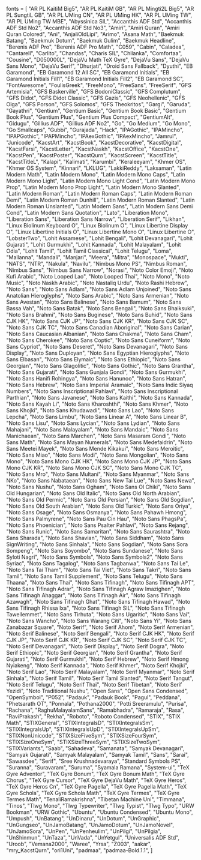 fonts = [
    "AR PL KaitiM Big5",
    "AR PL KaitiM GB",
    "AR PL Mingti2L Big5",
    "AR PL SungtiL GB",
    "AR PL UMing CN",
    "AR PL UMing HK",
    "AR PL UMing TW",
    "AR PL UMing TW MBE",
    "Abyssinica SIL",
    "Accanthis ADF Std",
    "Accanthis ADF Std No2",
    "Accanthis ADF Std No3",
    "Amiri",
    "Amiri Quran",
    "Amiri Quran Colored",
    "Ani",
    "AnjaliOldLipi",
    "Arimo",
    "Asana Math",
    "Baekmuk Batang",
    "Baekmuk Dotum",
    "Baekmuk Gulim",
    "Baekmuk Headline",
    "Berenis ADF Pro",
    "Berenis ADF Pro Math",
    "C059",
    "Cabin",
    "Caladea",
    "Cantarell",
    "Carlito",
    "Chandas",
    "Charis SIL",
    "Chilanka",
    "Comfortaa",
    "Cousine",
    "D050000L",
    "DejaVu Math TeX Gyre",
    "DejaVu Sans",
    "DejaVu Sans Mono",
    "DejaVu Serif",
    "Dhurjati",
    "Droid Sans Fallback",
    "Dyuthi",
    "EB Garamond",
    "EB Garamond 12 All SC",
    "EB Garamond Initials",
    "EB Garamond Initials Fill1",
    "EB Garamond Initials Fill2",
    "EB Garamond SC",
    "FontAwesome",
    "FoulisGreek",
    "FreeMono",
    "FreeSans",
    "FreeSerif",
    "GFS Artemisia",
    "GFS Baskerville",
    "GFS BodoniClassic",
    "GFS Complutum",
    "GFS Didot",
    "GFS Didot Classic",
    "GFS Gazis",
    "GFS Neohellenic",
    "GFS Olga",
    "GFS Porson",
    "GFS Solomos",
    "GFS Theokritos",
    "Gargi",
    "Garuda",
    "Gayathri",
    "Gentium",
    "Gentium Basic",
    "Gentium Book Basic",
    "Gentium Book Plus",
    "Gentium Plus",
    "Gentium Plus Compact",
    "GentiumAlt",
    "Gidugu",
    "Gillius ADF",
    "Gillius ADF No2",
    "Go",
    "Go Medium",
    "Go Mono",
    "Go Smallcaps",
    "Gubbi",
    "Gurajada",
    "Hack",
    "IPAGothic",
    "IPAMincho",
    "IPAPGothic",
    "IPAPMincho",
    "IPAexGothic",
    "IPAexMincho",
    "Jamrul",
    "Junicode",
    "KacstArt",
    "KacstBook",
    "KacstDecorative",
    "KacstDigital",
    "KacstFarsi",
    "KacstLetter",
    "KacstNaskh",
    "KacstOffice",
    "KacstOne",
    "KacstPen",
    "KacstPoster",
    "KacstQurn",
    "KacstScreen",
    "KacstTitle",
    "KacstTitleL",
    "Kalapi",
    "Kalimati",
    "Karumbi",
    "Keraleeyam",
    "Khmer OS",
    "Khmer OS System",
    "Kinnari",
    "LKLUG",
    "LakkiReddy",
    "Laksaman",
    "Latin Modern Math",
    "Latin Modern Mono",
    "Latin Modern Mono Caps",
    "Latin Modern Mono Light",
    "Latin Modern Mono Light Cond",
    "Latin Modern Mono Prop",
    "Latin Modern Mono Prop Light",
    "Latin Modern Mono Slanted",
    "Latin Modern Roman",
    "Latin Modern Roman Caps",
    "Latin Modern Roman Demi",
    "Latin Modern Roman Dunhill",
    "Latin Modern Roman Slanted",
    "Latin Modern Roman Unslanted",
    "Latin Modern Sans",
    "Latin Modern Sans Demi Cond",
    "Latin Modern Sans Quotation",
    "Lato",
    "Liberation Mono",
    "Liberation Sans",
    "Liberation Sans Narrow",
    "Liberation Serif",
    "Likhan",
    "Linux Biolinum Keyboard O",
    "Linux Biolinum O",
    "Linux Libertine Display O",
    "Linux Libertine Initials O",
    "Linux Libertine Mono O",
    "Linux Libertine O",
    "LobsterTwo",
    "Lohit Assamese",
    "Lohit Bengali",
    "Lohit Devanagari",
    "Lohit Gujarati",
    "Lohit Gurmukhi",
    "Lohit Kannada",
    "Lohit Malayalam",
    "Lohit Odia",
    "Lohit Tamil",
    "Lohit Tamil Classical",
    "Lohit Telugu",
    "Loma",
    "Mallanna",
    "Mandali",
    "Manjari",
    "Meera",
    "Mitra",
    "Monospace",
    "Mukti",
    "NATS",
    "NTR",
    "Nakula",
    "Navilu",
    "Nimbus Mono PS",
    "Nimbus Roman",
    "Nimbus Sans",
    "Nimbus Sans Narrow",
    "Norasi",
    "Noto Color Emoji",
    "Noto Kufi Arabic",
    "Noto Looped Lao",
    "Noto Looped Thai",
    "Noto Mono",
    "Noto Music",
    "Noto Naskh Arabic",
    "Noto Nastaliq Urdu",
    "Noto Rashi Hebrew",
    "Noto Sans",
    "Noto Sans Adlam",
    "Noto Sans Adlam Unjoined",
    "Noto Sans Anatolian Hieroglyphs",
    "Noto Sans Arabic",
    "Noto Sans Armenian",
    "Noto Sans Avestan",
    "Noto Sans Balinese",
    "Noto Sans Bamum",
    "Noto Sans Bassa Vah",
    "Noto Sans Batak",
    "Noto Sans Bengali",
    "Noto Sans Bhaiksuki",
    "Noto Sans Brahmi",
    "Noto Sans Buginese",
    "Noto Sans Buhid",
    "Noto Sans CJK HK",
    "Noto Sans CJK JP",
    "Noto Sans CJK KR",
    "Noto Sans CJK SC",
    "Noto Sans CJK TC",
    "Noto Sans Canadian Aboriginal",
    "Noto Sans Carian",
    "Noto Sans Caucasian Albanian",
    "Noto Sans Chakma",
    "Noto Sans Cham",
    "Noto Sans Cherokee",
    "Noto Sans Coptic",
    "Noto Sans Cuneiform",
    "Noto Sans Cypriot",
    "Noto Sans Deseret",
    "Noto Sans Devanagari",
    "Noto Sans Display",
    "Noto Sans Duployan",
    "Noto Sans Egyptian Hieroglyphs",
    "Noto Sans Elbasan",
    "Noto Sans Elymaic",
    "Noto Sans Ethiopic",
    "Noto Sans Georgian",
    "Noto Sans Glagolitic",
    "Noto Sans Gothic",
    "Noto Sans Grantha",
    "Noto Sans Gujarati",
    "Noto Sans Gunjala Gondi",
    "Noto Sans Gurmukhi",
    "Noto Sans Hanifi Rohingya",
    "Noto Sans Hanunoo",
    "Noto Sans Hatran",
    "Noto Sans Hebrew",
    "Noto Sans Imperial Aramaic",
    "Noto Sans Indic Siyaq Numbers",
    "Noto Sans Inscriptional Pahlavi",
    "Noto Sans Inscriptional Parthian",
    "Noto Sans Javanese",
    "Noto Sans Kaithi",
    "Noto Sans Kannada",
    "Noto Sans Kayah Li",
    "Noto Sans Kharoshthi",
    "Noto Sans Khmer",
    "Noto Sans Khojki",
    "Noto Sans Khudawadi",
    "Noto Sans Lao",
    "Noto Sans Lepcha",
    "Noto Sans Limbu",
    "Noto Sans Linear A",
    "Noto Sans Linear B",
    "Noto Sans Lisu",
    "Noto Sans Lycian",
    "Noto Sans Lydian",
    "Noto Sans Mahajani",
    "Noto Sans Malayalam",
    "Noto Sans Mandaic",
    "Noto Sans Manichaean",
    "Noto Sans Marchen",
    "Noto Sans Masaram Gondi",
    "Noto Sans Math",
    "Noto Sans Mayan Numerals",
    "Noto Sans Medefaidrin",
    "Noto Sans Meetei Mayek",
    "Noto Sans Mende Kikakui",
    "Noto Sans Meroitic",
    "Noto Sans Miao",
    "Noto Sans Modi",
    "Noto Sans Mongolian",
    "Noto Sans Mono",
    "Noto Sans Mono CJK HK",
    "Noto Sans Mono CJK JP",
    "Noto Sans Mono CJK KR",
    "Noto Sans Mono CJK SC",
    "Noto Sans Mono CJK TC",
    "Noto Sans Mro",
    "Noto Sans Multani",
    "Noto Sans Myanmar",
    "Noto Sans NKo",
    "Noto Sans Nabataean",
    "Noto Sans New Tai Lue",
    "Noto Sans Newa",
    "Noto Sans Nushu",
    "Noto Sans Ogham",
    "Noto Sans Ol Chiki",
    "Noto Sans Old Hungarian",
    "Noto Sans Old Italic",
    "Noto Sans Old North Arabian",
    "Noto Sans Old Permic",
    "Noto Sans Old Persian",
    "Noto Sans Old Sogdian",
    "Noto Sans Old South Arabian",
    "Noto Sans Old Turkic",
    "Noto Sans Oriya",
    "Noto Sans Osage",
    "Noto Sans Osmanya",
    "Noto Sans Pahawh Hmong",
    "Noto Sans Palmyrene",
    "Noto Sans Pau Cin Hau",
    "Noto Sans PhagsPa",
    "Noto Sans Phoenician",
    "Noto Sans Psalter Pahlavi",
    "Noto Sans Rejang",
    "Noto Sans Runic",
    "Noto Sans Samaritan",
    "Noto Sans Saurashtra",
    "Noto Sans Sharada",
    "Noto Sans Shavian",
    "Noto Sans Siddham",
    "Noto Sans SignWriting",
    "Noto Sans Sinhala",
    "Noto Sans Sogdian",
    "Noto Sans Sora Sompeng",
    "Noto Sans Soyombo",
    "Noto Sans Sundanese",
    "Noto Sans Syloti Nagri",
    "Noto Sans Symbols",
    "Noto Sans Symbols2",
    "Noto Sans Syriac",
    "Noto Sans Tagalog",
    "Noto Sans Tagbanwa",
    "Noto Sans Tai Le",
    "Noto Sans Tai Tham",
    "Noto Sans Tai Viet",
    "Noto Sans Takri",
    "Noto Sans Tamil",
    "Noto Sans Tamil Supplement",
    "Noto Sans Telugu",
    "Noto Sans Thaana",
    "Noto Sans Thai",
    "Noto Sans Tifinagh",
    "Noto Sans Tifinagh APT",
    "Noto Sans Tifinagh Adrar",
    "Noto Sans Tifinagh Agraw Imazighen",
    "Noto Sans Tifinagh Ahaggar",
    "Noto Sans Tifinagh Air",
    "Noto Sans Tifinagh Azawagh",
    "Noto Sans Tifinagh Ghat",
    "Noto Sans Tifinagh Hawad",
    "Noto Sans Tifinagh Rhissa Ixa",
    "Noto Sans Tifinagh SIL",
    "Noto Sans Tifinagh Tawellemmet",
    "Noto Sans Tirhuta",
    "Noto Sans Ugaritic",
    "Noto Sans Vai",
    "Noto Sans Wancho",
    "Noto Sans Warang Citi",
    "Noto Sans Yi",
    "Noto Sans Zanabazar Square",
    "Noto Serif",
    "Noto Serif Ahom",
    "Noto Serif Armenian",
    "Noto Serif Balinese",
    "Noto Serif Bengali",
    "Noto Serif CJK HK",
    "Noto Serif CJK JP",
    "Noto Serif CJK KR",
    "Noto Serif CJK SC",
    "Noto Serif CJK TC",
    "Noto Serif Devanagari",
    "Noto Serif Display",
    "Noto Serif Dogra",
    "Noto Serif Ethiopic",
    "Noto Serif Georgian",
    "Noto Serif Grantha",
    "Noto Serif Gujarati",
    "Noto Serif Gurmukhi",
    "Noto Serif Hebrew",
    "Noto Serif Hmong Nyiakeng",
    "Noto Serif Kannada",
    "Noto Serif Khmer",
    "Noto Serif Khojki",
    "Noto Serif Lao",
    "Noto Serif Malayalam",
    "Noto Serif Myanmar",
    "Noto Serif Sinhala",
    "Noto Serif Tamil",
    "Noto Serif Tamil Slanted",
    "Noto Serif Tangut",
    "Noto Serif Telugu",
    "Noto Serif Thai",
    "Noto Serif Tibetan",
    "Noto Serif Yezidi",
    "Noto Traditional Nushu",
    "Open Sans",
    "Open Sans Condensed",
    "OpenSymbol",
    "P052",
    "Padauk",
    "Padauk Book",
    "Pagul",
    "Peddana",
    "Phetsarath OT",
    "Ponnala",
    "Pothana2000",
    "Potti Sreeramulu",
    "Purisa",
    "Rachana",
    "RaghuMalayalamSans",
    "Ramabhadra",
    "Ramaraja",
    "Rasa",
    "RaviPrakash",
    "Rekha",
    "Roboto",
    "Roboto Condensed",
    "STIX",
    "STIX Math",
    "STIXGeneral",
    "STIXIntegralsD",
    "STIXIntegralsSm",
    "STIXIntegralsUp",
    "STIXIntegralsUpD",
    "STIXIntegralsUpSm",
    "STIXNonUnicode",
    "STIXSizeFiveSym",
    "STIXSizeFourSym",
    "STIXSizeOneSym",
    "STIXSizeThreeSym",
    "STIXSizeTwoSym",
    "STIXVariants",
    "Saab",
    "Sahadeva",
    "Samanata",
    "Samyak Devanagari",
    "Samyak Gujarati",
    "Samyak Malayalam",
    "Samyak Tamil",
    "Sans",
    "Sarai",
    "Sawasdee",
    "Serif",
    "Sree Krushnadevaraya",
    "Standard Symbols PS",
    "Suranna",
    "Suravaram",
    "Suruma",
    "Syamala Ramana",
    "System-ui",
    "TeX Gyre Adventor",
    "TeX Gyre Bonum",
    "TeX Gyre Bonum Math",
    "TeX Gyre Chorus",
    "TeX Gyre Cursor",
    "TeX Gyre DejaVu Math",
    "TeX Gyre Heros",
    "TeX Gyre Heros Cn",
    "TeX Gyre Pagella",
    "TeX Gyre Pagella Math",
    "TeX Gyre Schola",
    "TeX Gyre Schola Math",
    "TeX Gyre Termes",
    "TeX Gyre Termes Math",
    "TenaliRamakrishna",
    "Tibetan Machine Uni",
    "Timmana",
    "Tinos",
    "Tlwg Mono",
    "Tlwg Typewriter",
    "Tlwg Typist",
    "Tlwg Typo",
    "URW Bookman",
    "URW Gothic",
    "Ubuntu",
    "Ubuntu Condensed",
    "Ubuntu Mono",
    "Umpush",
    "UnBatang",
    "UnDinaru",
    "UnDotum",
    "UnGraphic",
    "UnGungseo",
    "UnJamoBatang",
    "UnJamoDotum",
    "UnJamoNovel",
    "UnJamoSora",
    "UnPen",
    "UnPenheulim",
    "UnPilgi",
    "UnPilgia",
    "UnShinmun",
    "UnTaza",
    "UnVada",
    "UnYetgul",
    "Universalis ADF Std",
    "Uroob",
    "Vemana2000",
    "Waree",
    "Yrsa",
    "Z003",
    "aakar",
    "mry_KacstQurn",
    "ori1Uni",
    "padmaa",
    "padmaa-Bold.1.1",
]